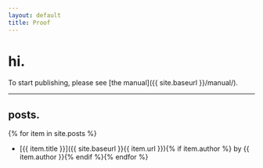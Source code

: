 ```yaml
---
layout: default
title: Proof
---
```


# hi.
To start publishing, please see [the manual]({{ site.baseurl }}/manual/).

---

## posts.
{% for item in site.posts %}
* [{{ item.title }}]({{ site.baseurl }}{{ item.url }}){% if item.author %} by {{ item.author }}{% endif %}{% endfor %}
